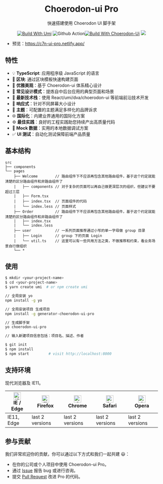 <h1 align="center">Choerodon-ui Pro</h1>

<div align="center">

快速搭建使用 Choerodon UI 脚手架

[![Build With Umi](https://img.shields.io/badge/build%20with-umi-028fe4.svg?style=flat-square)](http://umijs.org/) ![Github Action](https://github.com/ant-design/ant-design-pro/workflows/Node%20CI/badge.svg)[![Build With Choerodon-Ui](https://img.imgdb.cn/item/6004f7ba3ffa7d37b3ec9c3d.jpg)](https://open-hand.gitee.io/choerodon-ui) ![](https://img.imgdb.cn/item/6004e6b03ffa7d37b3e49c8a.jpg)

</div>

- 预览：https://c7n-ui-pro.netlify.app/

## 特性

- :bulb: **TypeScript**: 应用程序级 JavaScript 的语言
- :scroll: **区块**: 通过区块模板快速构建页面
- :gem: **优雅美观**：基于 Choerodon-ui 体系精心设计
- :triangular_ruler: **常见设计模式**：提炼自中后台应用的典型页面和场景
- :rocket: **最新技术栈**：使用 React/umi/dva/choerodon-ui 等前端前沿技术开发
- :iphone: **响应式**：针对不同屏幕大小设计
- :art: **主题**：可配置的主题满足多样化的品牌诉求
- :globe_with_meridians: **国际化**：内建业界通用的国际化方案
- :gear: **最佳实践**：良好的工程实践助您持续产出高质量代码
- :1234: **Mock 数据**：实用的本地数据调试方案
- :white_check_mark: **UI 测试**：自动化测试保障前端产品质量

## 基本结构

```
src
├── components
└── pages
    ├── Welcome        // 路由组件下不应该再包含其他路由组件，基于这个约定就能清楚的区分路由组件和非路由组件了
    |   ├── components // 对于复杂的页面可以再自己做更深层次的组织，但建议不要超过三层
    |   ├── Form.tsx
    |   ├── index.tsx  // 页面组件的代码
    |   └── index.less // 页面样式
    ├── Order          // 路由组件下不应该再包含其他路由组件，基于这个约定就能清楚的区分路由组件和非路由组件了
    |   ├── index.tsx
    |   └── index.less
    ├── user           // 一系列页面推荐通过小写的单一字母做 group 目录
    |   ├── Login      // group 下的页面 Login
    |   └── util.ts    // 这里可以有一些共用方法之类，不做推荐和约束，看业务场景自行做组织
    └── *
```

## 使用

```bash
$ mkdir <your-project-name>
$ cd <your-project-name>
$ yarn create umi  # or npm create umi

// 全局安装 yo
npm install -g yo

// 全局安装项目 生成项目
npm install -g generator-choerodon-ui-pro

// 生成脚手架
yo choerodon-ui-pro

// 输入新建项目信息包括：项目名、描述、作者

$ git init
$ npm install
$ npm start         # visit http://localhost:8000
```

## 支持环境

现代浏览器及 IE11。

| [<img src="https://raw.githubusercontent.com/alrra/browser-logos/master/src/edge/edge_48x48.png" alt="IE / Edge" width="24px" height="24px" />](http://godban.github.io/browsers-support-badges/)</br>IE / Edge | [<img src="https://raw.githubusercontent.com/alrra/browser-logos/master/src/firefox/firefox_48x48.png" alt="Firefox" width="24px" height="24px" />](http://godban.github.io/browsers-support-badges/)</br>Firefox | [<img src="https://raw.githubusercontent.com/alrra/browser-logos/master/src/chrome/chrome_48x48.png" alt="Chrome" width="24px" height="24px" />](http://godban.github.io/browsers-support-badges/)</br>Chrome | [<img src="https://raw.githubusercontent.com/alrra/browser-logos/master/src/safari/safari_48x48.png" alt="Safari" width="24px" height="24px" />](http://godban.github.io/browsers-support-badges/)</br>Safari | [<img src="https://raw.githubusercontent.com/alrra/browser-logos/master/src/opera/opera_48x48.png" alt="Opera" width="24px" height="24px" />](http://godban.github.io/browsers-support-badges/)</br>Opera |
| --- | --- | --- | --- | --- |
| IE11, Edge | last 2 versions | last 2 versions | last 2 versions | last 2 versions |

## 参与贡献

我们非常欢迎你的贡献，你可以通过以下方式和我们一起共建 :smiley:：

- 在你的公司或个人项目中使用 Choerodon-ui Pro。
- 通过 [Issue](https://github.com/sunchir/choerodon-ui-pro/issues) 报告 bug 或进行咨询。
- 提交 [Pull Request](https://github.com/sunchir/choerodon-ui-pro/pulls) 改进 Pro 的代码。
